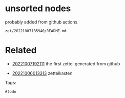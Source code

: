 # unsorted nodes

probably added from github actions.

` zet/20221007185940/README.md `

# Related

- [20221007192111](/zet/20221007192111/README.md) the first zettel generated from github



- [20221006013313](/zet/20221006013313/README.md) zettelkasten

Tags:

    #todo
